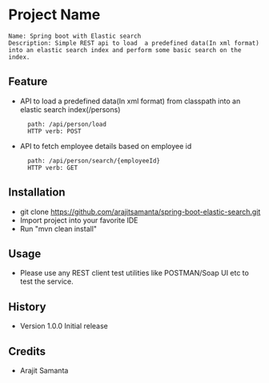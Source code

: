 # Project Name

	Name: Spring boot with Elastic search
	Description: Simple REST api to load  a predefined data(In xml format) into an elastic search index and perform some basic search on the index.

## Feature

* API to load  a predefined data(In xml format) from classpath into an elastic search index(/persons)
  ```
  	path: /api/person/load
  	HTTP verb: POST	
  ```
* API to fetch employee details based on employee id
  ```
	path: /api/person/search/{employeeId}
	HTTP verb: GET
  ```
## Installation

* git clone https://github.com/arajitsamanta/spring-boot-elastic-search.git
* Import project into your favorite IDE
* Run "mvn clean install"

## Usage

* Please use any REST client test utilities like POSTMAN/Soap UI etc to test the service.

## History

* Version 1.0.0 Initial release

## Credits

* Arajit Samanta
